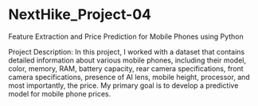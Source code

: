 # NextHike_Project-04
Feature Extraction and Price Prediction for Mobile Phones using Python

Project Description:
In this project, I worked with a dataset that contains detailed information about various mobile phones, including their model, color, memory, RAM, battery capacity, rear camera specifications, front camera specifications, presence of AI lens, mobile height, processor, and most importantly, the price. My primary goal is to develop a predictive model for mobile phone prices.

